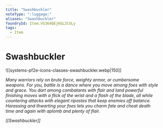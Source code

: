 ```yaml
---
title: "Swashbuckler"
noteType: ":luggage:"
aliases: "Swashbuckler"
foundryId: Item.VG364QEjKGL2CULy
tags:
  - Item
---
```


# Swashbuckler
![[systems-pf2e-icons-classes-swashbuckler.webp|150]]

_Many warriors rely on brute force, weighty armor, or cumbersome weapons. For you, battle is a dance where you move among foes with style and grace. You dart among combatants with flair and land powerful finishing moves with a flick of the wrist and a flash of the blade, all while countering attacks with elegant ripostes that keep enemies off balance. Harassing and thwarting your foes lets you charm fate and cheat death time and again with aplomb and plenty of flair._

_[[Swashbuckler]]_
